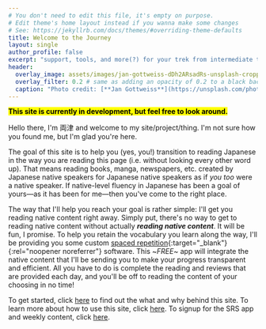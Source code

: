 ```yaml
---
# You don't need to edit this file, it's empty on purpose.
# Edit theme's home layout instead if you wanna make some changes
# See: https://jekyllrb.com/docs/themes/#overriding-theme-defaults
title: Welcome to the Journey
layout: single
author_profile: false
excerpt: "support, tools, and more(?) for your trek from intermediate to advanced Japanese fluency"
header:
  overlay_image: assets/images/jan-gottweiss-dDh2ARsadRs-unsplash-cropped-compressed.jpg
  overlay_filter: 0.2 # same as adding an opacity of 0.2 to a black background
  caption: "Photo credit: [**Jan Gottweiss**](https://unsplash.com/photos/dDh2ARsadRs)"
---
```


**<mark>This site is currently in development, but feel free to look around.</mark>**

Hello there, I'm 両津 and welcome to my site/project/thing. I'm not sure how you found me, but I'm glad you're here. 

The goal of this site is to help you (yes, you!) transition to reading Japanese in the way you are reading this page (i.e. without looking every other word up). That means reading books, manga, newspapers, etc. created by Japanese native speakers for Japanese native speakers as if *you too* were a native speaker. If native-level fluency in Japanese has been a goal of yours—as it has been for me—then you've come to the right place.

The way that I'll help you reach your goal is rather simple: I'll get you reading native content right away. Simply put, there's no way to get to reading native content without actually ***reading native content***. It will be fun, I promise. To help you retain the vocabulary you learn along the way, I'll be providing you some custom [spaced repetition](https://en.wikipedia.org/wiki/Spaced_repetition){:target="_blank"}{:rel="noopener noreferrer"} software. This ~*FREE*~ app will integrate the native content that I'll be sending you to make your progress transparent and efficient. All you have to do is complete the reading and reviews that are provided each day, and you'll be off to reading the content of your choosing in no time! 

To get started, click [here](_pages/about.md) to find out the what and why behind this site. To learn more about how to use this site, click [here](_pages/philosophy.md). To signup for the SRS app and weekly content, click [here](_pages/resources.md).